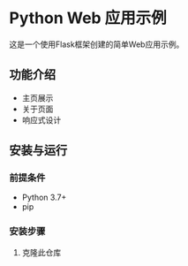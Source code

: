 # Python Web 应用示例

这是一个使用Flask框架创建的简单Web应用示例。

## 功能介绍

- 主页展示
- 关于页面
- 响应式设计

## 安装与运行

### 前提条件

- Python 3.7+
- pip

### 安装步骤

1. 克隆此仓库
```
